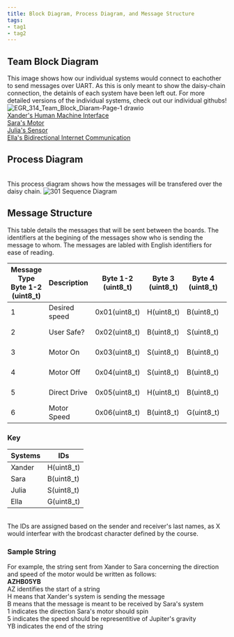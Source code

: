 ```yaml
---
title: Block Diagram, Process Diagram, and Message Structure
tags:
- tag1
- tag2
---
```

## Team Block Diagram
This image shows how our individual systems would connect to eachother to send messages over UART. As this is only meant to show the daisy-chain connection, the detainls of each system have been left out. For more detailed versions of the individual systems, check out our individual githubs! <br>
![EGR_314_Team_Block_Diaram-Page-1 drawio](https://github.com/user-attachments/assets/bdf843b4-6444-43c4-8d9b-3085cfe64fee) <br>
[Xander's Human Machine Interface](https://xanderheafey.github.io/Block-Diagram/)<br>
[Sara's Motor](https://sarabohart.github.io/blockdiagram/)<br>
[Julia's Sensor](https://juliasmith141414.github.io/blockdiagram/)<br>
[Ella's Bidirectional Internet Communication](https://starfruwuit.github.io/egr314report/01BlockDiagram/)
## Process Diagram
<br> This process diagram shows how the messages will be transfered over the daisy chain. 
![301 Sequence Diagram](https://github.com/user-attachments/assets/b03f7472-f672-4f33-be5f-4564422824ab) 
## Message Structure
This table details the messages that will be sent between the boards. The identifiers at the begining of the messages show who is sending the message to whom. The messages are labled with English identifiers for ease of reading. <br>

Message Type Byte 1-2 (uint8_t)	|Description	|Byte 1-2 (uint8_t)	|Byte 3 (uint8_t)	|Byte 4 (uint8_t)	|M	|Byte 63 (uint8_t)	|Byte 64 (uint8_t)|
----------------------------------|-------------|---------------------|-----------------|-------------------|---|-------------------|------------------|
1	|Desired speed	|0x01(uint8_t)|H(uint8_t)	|B(uint8_t)	|Change Speed(uint8_t)	|Y (uint8_t)	|B (uint8_t)|
2	|User Safe?	|0x02(uint8_t)	|B(uint8_t)	|S(uint8_t)	|Check Distance(unit8_t)	|Y (uint8_t)	|B (uint8_t)|
3	|Motor On	|0x03(uint8_t)	|S(uint8_t)	|B(uint8_t)	|Yes(uint8_t)	|Y (uint8_t)	|B (uint8_t)|
4	|Motor Off	|0x04(uint8_t)	|S(uint8_t)	|B(uint8_t)	|No(uint8_t)	|Y (uint8_t)	|B (uint8_t)|
5	|Direct Drive	|0x05(uint8_t)	|H(uint8_t)	|B(uint8_t)	|Change Direction(uint8_t)	|Y (uint8_t)	|B (uint8_t)|
6	|Motor Speed	|0x06(uint8_t)	|B(uint8_t)	|G(uint8_t)	|Speed(uint8_t)	|Y (uint8_t)	|B (uint8_t)|

### Key
Systems	| IDs
--------|------------
Xander	|H(uint8_t)
Sara	  |B(uint8_t)
Julia	  |S(uint8_t)
Ella	  |G(uint8_t)

<br>The IDs are assigned based on the sender and receiver's last names, as X would interfear with the brodcast character defined by the course.<br>
### Sample String
For example, the string sent from Xander to Sara concerning the direction and speed of the motor would be written as follows:<br>
**AZHB05YB** <br>
AZ identifies the start of a string<br>
H means that Xander's system is sending the message<br>
B means that the message is meant to be received by Sara's system<br>
1 indicates the direction Sara's motor should spin <br>
5 indicates the speed should be representitive of Jupiter's gravity <br>
YB indicates the end of the string
